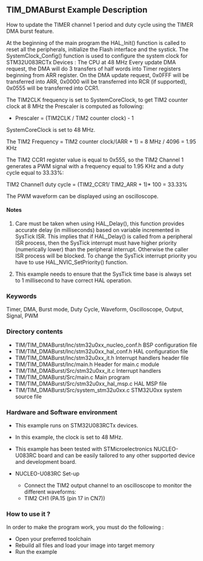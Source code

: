 ## <b>TIM_DMABurst Example Description</b>


How to update the TIMER channel 1 period and duty cycle using the TIMER DMA burst feature.

At the beginning of the main program the HAL_Init() function is called to reset 
all the peripherals, initialize the Flash interface and the systick.
The SystemClock_Config() function is used to configure the system clock for STM32U083RCTx Devices :
The CPU at 48 MHz 
Every update DMA request, the DMA will do 3 transfers of half words into Timer 
registers beginning from ARR register.
On the DMA update request, 0x0FFF will be transferred into ARR, 0x0000 
will be transferred into RCR (if supported), 0x0555 will be transferred into CCR1. 

The TIM2CLK frequency is set to SystemCoreClock, to get TIM2 counter
clock at 8 MHz the Prescaler is computed as following:
- Prescaler = (TIM2CLK / TIM2 counter clock) - 1

SystemCoreClock is set to 48 MHz.

The TIM2 Frequency = TIM2 counter clock/(ARR + 1)
                   = 8 MHz / 4096 = 1.95 KHz

The TIM2 CCR1 register value is equal to 0x555, so the TIM2 Channel 1 generates a 
PWM signal with a frequency equal to 1.95 KHz and a duty cycle equal to 33.33%:

TIM2 Channel1 duty cycle = (TIM2_CCR1/ TIM2_ARR + 1)* 100 = 33.33%

The PWM waveform can be displayed using an oscilloscope.

#### <b>Notes</b>

1. Care must be taken when using HAL_Delay(), this function provides accurate
  delay (in milliseconds) based on variable incremented in SysTick ISR. This
  implies that if HAL_Delay() is called from a peripheral ISR process, then 
  the SysTick interrupt must have higher priority (numerically lower)
  than the peripheral interrupt. Otherwise the caller ISR process will be blocked.
  To change the SysTick interrupt priority you have to use HAL_NVIC_SetPriority() function.
  
2. This example needs to ensure that the SysTick time base is always set to 1 millisecond
  to have correct HAL operation.


### <b>Keywords</b>

Timer, DMA, Burst mode, Duty Cycle, Waveform, Oscilloscope, Output, Signal, PWM

### <b>Directory contents</b>

  - TIM/TIM_DMABurst/Inc/stm32u0xx_nucleo_conf.h     BSP configuration file
  - TIM/TIM_DMABurst/Inc/stm32u0xx_hal_conf.h    HAL configuration file
  - TIM/TIM_DMABurst/Inc/stm32u0xx_it.h          Interrupt handlers header file
  - TIM/TIM_DMABurst/Inc/main.h                  Header for main.c module  
  - TIM/TIM_DMABurst/Src/stm32u0xx_it.c          Interrupt handlers
  - TIM/TIM_DMABurst/Src/main.c                  Main program
  - TIM/TIM_DMABurst/Src/stm32u0xx_hal_msp.c     HAL MSP file
  - TIM/TIM_DMABurst/Src/system_stm32u0xx.c      STM32U0xx system source file

### <b>Hardware and Software environment</b>

  - This example runs on STM32U083RCTx devices.
  - In this example, the clock is set to 48 MHz.
    
  - This example has been tested with STMicroelectronics NUCLEO-U083RC 
    board and can be easily tailored to any other supported device 
    and development board.

  - NUCLEO-U083RC Set-up
    - Connect the TIM2 output channel to an oscilloscope to monitor the different waveforms: 
    - TIM2 CH1 (PA.15 (pin 17 in CN7))

### <b>How to use it ?</b>

In order to make the program work, you must do the following :

 - Open your preferred toolchain 
 - Rebuild all files and load your image into target memory
 - Run the example

